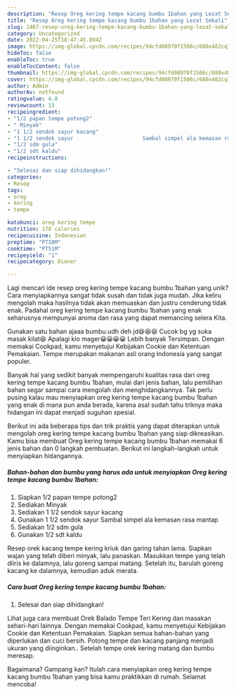 ```yaml
---
description: "Resep Oreg kering tempe kacang bumbu 1bahan yang Lezat Sekali"
title: "Resep Oreg kering tempe kacang bumbu 1bahan yang Lezat Sekali"
slug: 1467-resep-oreg-kering-tempe-kacang-bumbu-1bahan-yang-lezat-sekali
category: Uncategorized
date: 2022-04-25T18:47:45.894Z
image: https://img-global.cpcdn.com/recipes/94cfd08970f1506c/680x482cq70/oreg-kering-tempe-kacang-bumbu-1bahan-foto-resep-utama.jpg
hideToc: false
enableToc: true
enableTocContent: false
thumbnail: https://img-global.cpcdn.com/recipes/94cfd08970f1506c/680x482cq70/oreg-kering-tempe-kacang-bumbu-1bahan-foto-resep-utama.jpg
cover: https://img-global.cpcdn.com/recipes/94cfd08970f1506c/680x482cq70/oreg-kering-tempe-kacang-bumbu-1bahan-foto-resep-utama.jpg
author: Admin
authorAv: notfound
ratingvalue: 4.8
reviewcount: 13
recipeingredient:
- "1/2 papan tempe potong2"
- " Minyak"
- "1 1/2 sendok sayur kacang"
- "1 1/2 sendok sayur                      Sambal simpel ala kemasan rasa mantap"
- "1/2 sdm gula"
- "1/2 sdt kaldu"
recipeinstructions:

- "Selesai dan siap dihidangkan!"
categories:
- Resep
tags:
- oreg
- kering
- tempe

katakunci: oreg kering tempe 
nutrition: 170 calories
recipecuisine: Indonesian
preptime: "PT18M"
cooktime: "PT51M"
recipeyield: "1"
recipecategory: Dinner

---
```





Lagi mencari ide resep oreg kering tempe kacang bumbu 1bahan yang unik? Cara menyiapkannya sangat tidak susah dan tidak juga mudah. Jika keliru mengolah maka hasilnya tidak akan memuaskan dan justru cenderung tidak enak. Padahal oreg kering tempe kacang bumbu 1bahan yang enak seharusnya mempunyai aroma dan rasa yang dapat memancing selera Kita.





Gunakan satu bahan ajaaa bumbu.udh deh jd😆😆😆 Cucok bg yg suka masak kilat😆 Apalagi klo mager😀😀😀😀 Lebih banyak Tersimpan. Dengan memakai Cookpad, kamu menyetujui Kebijakan Cookie dan Ketentuan Pemakaian. Tempe merupakan makanan asli orang Indonesia yang sangat populer.

Banyak hal yang sedikit banyak mempengaruhi kualitas rasa dari oreg kering tempe kacang bumbu 1bahan, mulai dari jenis bahan, lalu pemilihan bahan segar sampai cara mengolah dan menghidangkannya. Tak perlu pusing kalau mau menyiapkan oreg kering tempe kacang bumbu 1bahan yang enak di mana pun anda berada, karena asal sudah tahu triknya maka hidangan ini dapat menjadi suguhan spesial.






Berikut ini ada beberapa tips dan trik praktis yang dapat diterapkan untuk mengolah oreg kering tempe kacang bumbu 1bahan yang siap dikreasikan. Kamu bisa membuat Oreg kering tempe kacang bumbu 1bahan memakai 6 jenis bahan dan 0 langkah pembuatan. Berikut ini langkah-langkah untuk menyiapkan hidangannya.

<!--inarticleads1-->

##### Bahan-bahan dan bumbu yang harus ada untuk menyiapkan Oreg kering tempe kacang bumbu 1bahan:

1. Siapkan 1/2 papan tempe potong2
1. Sediakan  Minyak
1. Sediakan 1 1/2 sendok sayur kacang
1. Gunakan 1 1/2 sendok sayur                      Sambal simpel ala kemasan rasa mantap
1. Sediakan 1/2 sdm gula
1. Gunakan 1/2 sdt kaldu


Resep orek kacang tempe kering kriuk dan garing tahan lama. Siapkan wajan yang telah diberi minyak, lalu panaskan. Masukkan tempe yang telah diiris ke dalamnya, lalu goreng sampai matang. Setelah itu, barulah goreng kacang ke dalamnya, kemudian aduk merata. 

<!--inarticleads2-->

##### Cara buat Oreg kering tempe kacang bumbu 1bahan:


1. Selesai dan siap dihidangkan!

Lihat juga cara membuat Orek Balado Tempe Teri Kering dan masakan sehari-hari lainnya. Dengan memakai Cookpad, kamu menyetujui Kebijakan Cookie dan Ketentuan Pemakaian. Siapkan semua bahan-bahan yang diperlukan dan cuci bersih. Potong tempe dan kacang panjang menjadi ukuran yang diinginkan.. Setelah tempe orek kering matang dan bumbu meresap. 

Bagaimana? Gampang kan? Itulah cara menyiapkan oreg kering tempe kacang bumbu 1bahan yang bisa kamu praktikkan di rumah. Selamat mencoba!
